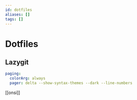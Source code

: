 ```yaml
---
id: dotfiles
aliases: []
tags: []
---
```


# Dotfiles

## Lazygit

```yml
paging:
  colorArg: always
  pager: delta --show-syntax-themes --dark --line-numbers
```
[[onsi]]
